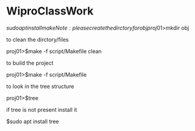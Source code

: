 # WiproClassWork

$sudo apt install make
Note: please create the dirctory for obj
proj01>$mkdir obj


to clean the dirctory/files

proj01>$make -f script/Makefile clean

to build the project

proj01>$make -f script/Makefile

to look in the tree structure

proj01>$tree

if tree is not present install it

$sudo apt install tree

